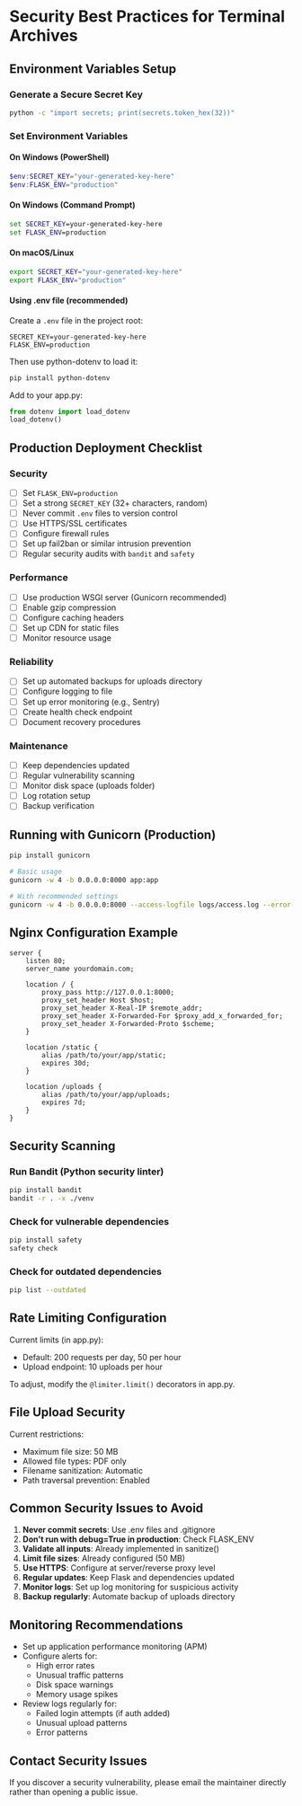 # Security Best Practices for Terminal Archives

## Environment Variables Setup

### Generate a Secure Secret Key
```bash
python -c "import secrets; print(secrets.token_hex(32))"
```

### Set Environment Variables

#### On Windows (PowerShell)
```powershell
$env:SECRET_KEY="your-generated-key-here"
$env:FLASK_ENV="production"
```

#### On Windows (Command Prompt)
```cmd
set SECRET_KEY=your-generated-key-here
set FLASK_ENV=production
```

#### On macOS/Linux
```bash
export SECRET_KEY="your-generated-key-here"
export FLASK_ENV="production"
```

#### Using .env file (recommended)
Create a `.env` file in the project root:
```
SECRET_KEY=your-generated-key-here
FLASK_ENV=production
```

Then use python-dotenv to load it:
```bash
pip install python-dotenv
```

Add to your app.py:
```python
from dotenv import load_dotenv
load_dotenv()
```

## Production Deployment Checklist

### Security
- [ ] Set `FLASK_ENV=production`
- [ ] Set a strong `SECRET_KEY` (32+ characters, random)
- [ ] Never commit `.env` files to version control
- [ ] Use HTTPS/SSL certificates
- [ ] Configure firewall rules
- [ ] Set up fail2ban or similar intrusion prevention
- [ ] Regular security audits with `bandit` and `safety`

### Performance
- [ ] Use production WSGI server (Gunicorn recommended)
- [ ] Enable gzip compression
- [ ] Configure caching headers
- [ ] Set up CDN for static files
- [ ] Monitor resource usage

### Reliability
- [ ] Set up automated backups for uploads directory
- [ ] Configure logging to file
- [ ] Set up error monitoring (e.g., Sentry)
- [ ] Create health check endpoint
- [ ] Document recovery procedures

### Maintenance
- [ ] Keep dependencies updated
- [ ] Regular vulnerability scanning
- [ ] Monitor disk space (uploads folder)
- [ ] Log rotation setup
- [ ] Backup verification

## Running with Gunicorn (Production)

```bash
pip install gunicorn

# Basic usage
gunicorn -w 4 -b 0.0.0.0:8000 app:app

# With recommended settings
gunicorn -w 4 -b 0.0.0.0:8000 --access-logfile logs/access.log --error-logfile logs/error.log --log-level info app:app
```

## Nginx Configuration Example

```nginx
server {
    listen 80;
    server_name yourdomain.com;

    location / {
        proxy_pass http://127.0.0.1:8000;
        proxy_set_header Host $host;
        proxy_set_header X-Real-IP $remote_addr;
        proxy_set_header X-Forwarded-For $proxy_add_x_forwarded_for;
        proxy_set_header X-Forwarded-Proto $scheme;
    }

    location /static {
        alias /path/to/your/app/static;
        expires 30d;
    }

    location /uploads {
        alias /path/to/your/app/uploads;
        expires 7d;
    }
}
```

## Security Scanning

### Run Bandit (Python security linter)
```bash
pip install bandit
bandit -r . -x ./venv
```

### Check for vulnerable dependencies
```bash
pip install safety
safety check
```

### Check for outdated dependencies
```bash
pip list --outdated
```

## Rate Limiting Configuration

Current limits (in app.py):
- Default: 200 requests per day, 50 per hour
- Upload endpoint: 10 uploads per hour

To adjust, modify the `@limiter.limit()` decorators in app.py.

## File Upload Security

Current restrictions:
- Maximum file size: 50 MB
- Allowed file types: PDF only
- Filename sanitization: Automatic
- Path traversal prevention: Enabled

## Common Security Issues to Avoid

1. **Never commit secrets**: Use .env files and .gitignore
2. **Don't run with debug=True in production**: Check FLASK_ENV
3. **Validate all inputs**: Already implemented in sanitize()
4. **Limit file sizes**: Already configured (50 MB)
5. **Use HTTPS**: Configure at server/reverse proxy level
6. **Regular updates**: Keep Flask and dependencies updated
7. **Monitor logs**: Set up log monitoring for suspicious activity
8. **Backup regularly**: Automate backup of uploads directory

## Monitoring Recommendations

- Set up application performance monitoring (APM)
- Configure alerts for:
  - High error rates
  - Unusual traffic patterns
  - Disk space warnings
  - Memory usage spikes
- Review logs regularly for:
  - Failed login attempts (if auth added)
  - Unusual upload patterns
  - Error patterns

## Contact Security Issues

If you discover a security vulnerability, please email the maintainer directly rather than opening a public issue.
